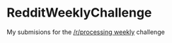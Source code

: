 # RedditWeeklyChallenge
My submisions for the [/r/processing weekly](http://reddit.com/r/processing) challenge
